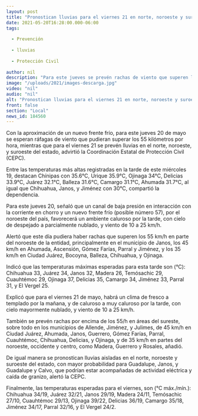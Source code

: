 ```yaml
---
layout: post
title: "Pronostican lluvias para el viernes 21 en norte, noroeste y suroeste del estado"
date: 2021-05-20T16:28:00.000-06:00
tags:
  
  - Prevención
  
  - lluvias
  
  - Protección Civil
  
author: nil
description: "Para este jueves se prevén rachas de viento que superen los 55 km/h en parte del noroeste de la entidad"
image: "/uploads/2021/images-descarga.jpg"
video: "nil"
audio: "nil"
alt: "Pronostican lluvias para el viernes 21 en norte, noroeste y suroeste del estado"
front: false
section: "Local"
news_id: 184560
---
```


Con la aproximación de un nuevo frente frío, para este jueves 20 de mayo se esperan ráfagas de viento que pudieran superar los 55 kilómetros por hora, mientras que para el viernes 21 se prevén lluvias en el norte, noroeste, y suroeste del estado, advirtió la Coordinación Estatal de Protección Civil (CEPC).

Entre las temperaturas más altas registradas en la tarde de este miércoles 19, destacan Chínipas con 35.6°C, Urique 35.9°C, Ojinaga 34°C, Delicias 33.9°C, Juárez 32.1°C, Balleza 31.6°C, Camargo 31.1°C, Ahumada 31.7°C, al igual que Chihuahua, Janos, y Jiménez con 30°C, compartió la dependencia.

Para este jueves 20, señaló que un canal de baja presión en interacción con la corriente en chorro y un nuevo frente frío (posible número 57), por el noroeste del país, favorecerá un ambiente caluroso por la tarde, con cielo de despejado a parcialmente nublado, y viento de 10 a 25 km/h.

Alertó que este día pudiera haber rachas que superen los 55 km/h en parte del noroeste de la entidad, principalmente en el municipio de Janos, los 45 km/h en Ahumada, Ascensión, Gómez Farías, Parral y Jiménez, y los 35 km/h en Ciudad Juárez, Bocoyna, Balleza, Chihuahua, y Ojinaga.

Indicó que las temperaturas máximas esperadas para esta tarde son (°C): Chihuahua 33, Juárez 34, Janos 32, Madera 26, Temósachic 29, Cuauhtémoc 29, Ojinaga 37, Delicias 35, Camargo 34, Jiménez 33, Parral 31, y El Vergel 25.

Explicó que para el viernes 21 de mayo,  habrá un clima de fresco a templado por la mañana, y de caluroso a muy caluroso por la tarde, con cielo mayormente nublado, y viento de 10 a 25 km/h.

También se prevén rachas por encima de los 55/h en áreas del sureste, sobre todo en los municipios de Allende, Jiménez, y Julimes, de 45 km/h en Ciudad Juárez, Ahumada, Janos, Guerrero, Gómez Farías, Parral, Cuauhtémoc, Chihuahua, Delicias, y Ojinaga, y de 35 km/h en partes del noroeste, occidente y centro, como Madera, Guerrero y Rosales, añadió.

De igual manera se pronostican lluvias aisladas en el norte, noroeste y suroeste del estado, con mayor probabilidad para Guadalupe, Janos, y Guadalupe y Calvo, que podrían estar acompañadas de actividad eléctrica y caída de granizo, alertó la CEPC.

Finalmente, las temperaturas esperadas para el viernes, son (°C máx./mín.): Chihuahua 34/19, Juárez 32/21, Janos 29/19, Madera 24/11, Temósachic 27/10, Cuauhtémoc 29/13, Ojinaga 39/22, Delicias 36/19, Camargo 35/18, Jiménez 34/17, Parral 32/16, y El Vergel 24/2.